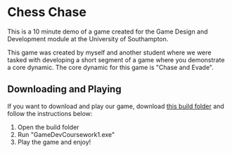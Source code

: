 # Chess Chase

This is a 10 minute demo of a game created for the Game Design and Development module at the University of Southampton. 

This game was created by myself and another student where we were tasked with developing a short segment of a game where you demonstrate a core dynamic. The core dynamic for this game is "Chase and Evade".

## Downloading and Playing
If you want to download and play our game, download [this build folder](https://drive.google.com/file/d/1Ql2Fr2uvtflyKiCznHDEzguw_1V9jF6l/view?usp=sharing) and follow the instructions below:

1. Open the build folder
2. Run "GameDevCoursework1.exe"
3. Play the game and enjoy!
